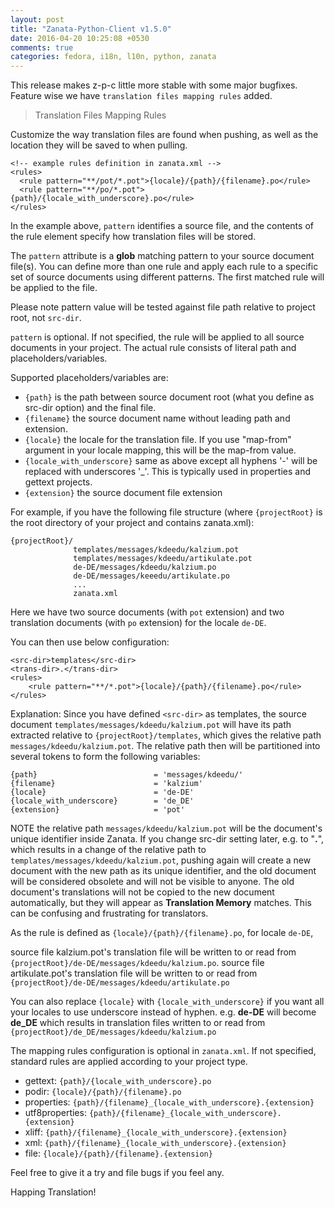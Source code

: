 ```yaml
---
layout: post
title: "Zanata-Python-Client v1.5.0"
date: 2016-04-20 10:25:08 +0530
comments: true
categories: fedora, i18n, l10n, python, zanata 
---
```


This release makes z-p-c little more stable with some major bugfixes. Feature wise we have `translation files mapping rules` added.

> Translation Files Mapping Rules

Customize the way translation files are found when pushing, as well as the location they will be saved to when pulling.

```
<!-- example rules definition in zanata.xml -->
<rules>
  <rule pattern="**/pot/*.pot">{locale}/{path}/{filename}.po</rule>
  <rule pattern="**/po/*.pot">{path}/{locale_with_underscore}.po</rule>
</rules>
```

In the example above, `pattern` identifies a source file, and the contents of the rule element specify how translation files will be stored.

The `pattern` attribute is a **glob** matching pattern to your source document file(s). You can define more than one rule and apply each rule to a specific set of source documents using different patterns. The first matched rule will be applied to the file.

Please note pattern value will be tested against file path relative to project root, not `src-dir`.

`pattern` is optional. If not specified, the rule will be applied to all source documents in your project. The actual rule consists of literal path and placeholders/variables.

Supported placeholders/variables are:

* `{path}` is the path between source document root (what you define as src-dir option) and the final file.
* `{filename}` the source document name without leading path and extension.
* `{locale}` the locale for the translation file. If you use "map-from" argument in your locale mapping, this will be the map-from value.
* `{locale_with_underscore}` same as above except all hyphens '-' will be replaced with underscores '_'. This is typically used in properties and gettext projects.
* `{extension}` the source document file extension

For example, if you have the following file structure (where `{projectRoot}` is the root directory of your project and contains zanata.xml):

```
{projectRoot}/
              templates/messages/kdeedu/kalzium.pot
              templates/messages/kdeedu/artikulate.pot
              de-DE/messages/kdeedu/kalzium.po
              de-DE/messages/keeedu/artikulate.po
              ...
              zanata.xml
```

Here we have two source documents (with `pot` extension) and two translation documents (with `po` extension) for the locale `de-DE`.

You can then use below configuration:

```
<src-dir>templates</src-dir>
<trans-dir>.</trans-dir>
<rules>
    <rule pattern="**/*.pot">{locale}/{path}/{filename}.po</rule>
</rules>
```

Explanation: Since you have defined `<src-dir>` as templates, the source document `templates/messages/kdeedu/kalzium.pot` will have its path extracted relative to `{projectRoot}/templates`, which gives the relative path `messages/kdeedu/kalzium.pot`. The relative path then will be partitioned into several tokens to form the following variables:

```
{path}                          = 'messages/kdeedu/'
{filename}                      = 'kalzium'
{locale}                        = 'de-DE'
{locale_with_underscore}        = 'de_DE'
{extension}                     = 'pot'
```

NOTE the relative path `messages/kdeedu/kalzium.pot` will be the document's unique identifier inside Zanata. If you change src-dir setting later, e.g. to "**.**", which results in a change of the relative path to `templates/messages/kdeedu/kalzium.pot`, pushing again will create a new document with the new path as its unique identifier, and the old document will be considered obsolete and will not be visible to anyone. The old document's translations will not be copied to the new document automatically, but they will appear as **Translation Memory** matches. This can be confusing and frustrating for translators.

As the rule is defined as `{locale}/{path}/{filename}.po`, for locale `de-DE`,

source file kalzium.pot's translation file will be written to or read from `{projectRoot}/de-DE/messages/kdeedu/kalzium.po`.
source file artikulate.pot's translation file will be written to or read from `{projectRoot}/de-DE/messages/kdeedu/artikulate.po`

You can also replace `{locale}` with `{locale_with_underscore}` if you want all your locales to use underscore instead of hyphen. e.g. **de-DE** will become **de_DE** which results in translation files written to or read from `{projectRoot}/de_DE/messages/kdeedu/kalzium.po`

The mapping rules configuration is optional in `zanata.xml`. If not specified, standard rules are applied according to your project type.

* gettext: `{path}/{locale_with_underscore}.po`
* podir: `{locale}/{path}/{filename}.po`
* properties: `{path}/{filename}_{locale_with_underscore}.{extension}`
* utf8properties: `{path}/{filename}_{locale_with_underscore}.{extension}`
* xliff: `{path}/{filename}_{locale_with_underscore}.{extension}`
* xml: `{path}/{filename}_{locale_with_underscore}.{extension}`
* file: `{locale}/{path}/{filename}.{extension}`

Feel free to give it a try and file bugs if you feel any.

Happing Translation!
